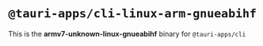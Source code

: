 # `@tauri-apps/cli-linux-arm-gnueabihf`

This is the **armv7-unknown-linux-gnueabihf** binary for `@tauri-apps/cli`
